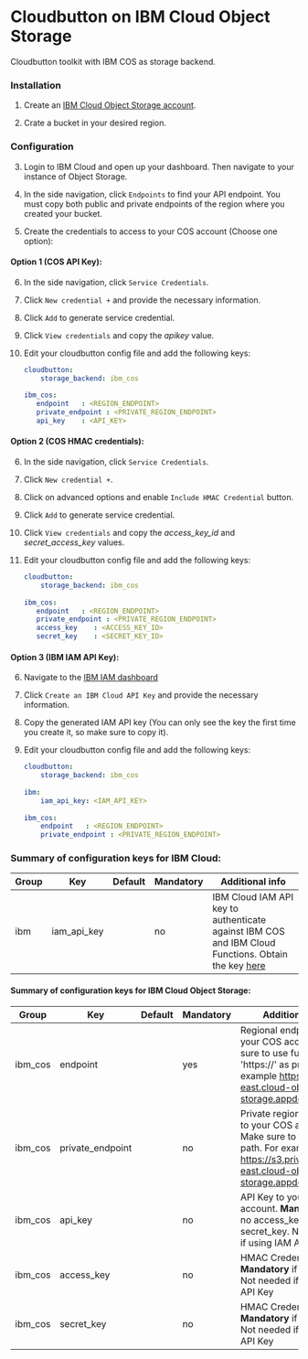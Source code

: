 # Cloudbutton on IBM Cloud Object Storage


Cloudbutton toolkit with IBM COS as storage backend.


### Installation

1. Create an [IBM Cloud Object Storage account](https://www.ibm.com/cloud/object-storage).

2. Crate a bucket in your desired region.

### Configuration

3. Login to IBM Cloud and open up your dashboard. Then navigate to your instance of Object Storage.

4. In the side navigation, click `Endpoints` to find your API endpoint. You must copy both public and private endpoints of the region where you created your bucket.

5. Create the credentials to access to your COS account (Choose one option):
 
#### Option 1 (COS API Key):

6. In the side navigation, click `Service Credentials`.

7. Click `New credential +` and provide the necessary information.

8. Click `Add` to generate service credential.

9. Click `View credentials` and copy the *apikey* value.

10. Edit your cloudbutton config file and add the following keys:
    ```yaml
    cloudbutton:
        storage_backend: ibm_cos
       
    ibm_cos:
       endpoint   : <REGION_ENDPOINT>  
       private_endpoint : <PRIVATE_REGION_ENDPOINT>
       api_key    : <API_KEY>
    ```

#### Option 2 (COS HMAC credentials):

6. In the side navigation, click `Service Credentials`.

7. Click `New credential +`.

8. Click on advanced options and enable `Include HMAC Credential` button. 

9. Click `Add` to generate service credential.

10. Click `View credentials` and copy the *access_key_id* and *secret_access_key* values.

11. Edit your cloudbutton config file and add the following keys:
    ```yaml
    cloudbutton:
        storage_backend: ibm_cos
       
    ibm_cos:
       endpoint   : <REGION_ENDPOINT>  
       private_endpoint : <PRIVATE_REGION_ENDPOINT>
       access_key    : <ACCESS_KEY_ID>
       secret_key    : <SECRET_KEY_ID>
    ```

#### Option 3 (IBM IAM API Key):

6. Navigate to the [IBM IAM dashboard](https://cloud.ibm.com/iam/apikeys)

7. Click `Create an IBM Cloud API Key` and provide the necessary information.

8. Copy the generated IAM API key (You can only see the key the first time you create it, so make sure to copy it).

9. Edit your cloudbutton config file and add the following keys:
    ```yaml
    cloudbutton:
        storage_backend: ibm_cos
        
    ibm:
        iam_api_key: <IAM_API_KEY>
       
    ibm_cos:
        endpoint   : <REGION_ENDPOINT>  
        private_endpoint : <PRIVATE_REGION_ENDPOINT>
    ```

### Summary of configuration keys for IBM Cloud:

|Group|Key|Default|Mandatory|Additional info|
|---|---|---|---|---|
|ibm | iam_api_key | |no | IBM Cloud IAM API key to authenticate against IBM COS and IBM Cloud Functions. Obtain the key [here](https://cloud.ibm.com/iam/apikeys) |


#### Summary of configuration keys for IBM Cloud Object Storage:

|Group|Key|Default|Mandatory|Additional info|
|---|---|---|---|---|
|ibm_cos | endpoint | |yes | Regional endpoint to your COS account. Make sure to use full path with 'https://' as prefix. For example https://s3.us-east.cloud-object-storage.appdomain.cloud |
|ibm_cos | private_endpoint | |no | Private regional endpoint to your COS account. Make sure to use full path. For example: https://s3.private.us-east.cloud-object-storage.appdomain.cloud |
|ibm_cos | api_key | |no | API Key to your COS account. **Mandatory** if no access_key and secret_key. Not needed if using IAM API Key|
|ibm_cos | access_key | |no | HMAC Credentials. **Mandatory** if no api_key. Not needed if using IAM API Key|
|ibm_cos | secret_key | |no | HMAC Credentials. **Mandatory** if no api_key. Not needed if using IAM API Key|

